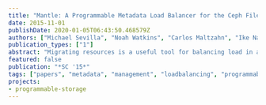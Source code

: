 ```yaml
---
title: "Mantle: A Programmable Metadata Load Balancer for the Ceph File System"
date: 2015-11-01
publishDate: 2020-01-05T06:43:50.468579Z
authors: ["Michael Sevilla", "Noah Watkins", "Carlos Maltzahn", "Ike Nassi", "Scott Brandt", "Sage Weil", "Greg Farnum", "Sam Fineberg"]
publication_types: ["1"]
abstract: "Migrating resources is a useful tool for balancing load in a distributed system, but it is difficult to determine when to move resources, where to move resources, and how much of them to move. We look at resource migration for file system metadata and show how CephFS's dynamic subtree partitioning approach can exploit varying degrees of locality and balance because it can partition the namespace into variable sized units. Unfortunately, the current metadata balancer is complicated and difficult to control because it struggles to address many of the general resource migration challenges inherent to the metadata management problem. To help decouple policy from mechanism, we introduce a programmable storage system that lets the designer inject custom balancing logic. We show the flexibility and transparency of this approach by replicating the strategy of a state-of-the-art metadata balancer and conclude by comparing this strategy to other custom balancers on the same system."
featured: false
publication: "*SC '15*"
tags: ["papers", "metadata", "management", "loadbalancing", "programmable", "distributed", "systems"]
projects:
- programmable-storage
---
```


